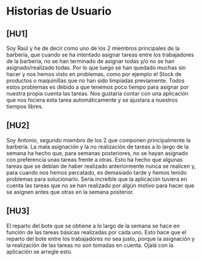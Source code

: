 # Historias de Usuario


## [HU1]

Soy Raúl y he de decir como uno de los 2 miembros principales de la barbería, que cuando se ha intentado asignar tareas entre los trabajadores de la barbería, no se han terminado de asignar todas y/o no se han asignado/realizado todas. Por lo que luego se han quedado muchas sin hacer y nos hemos visto en problemas, como por ejemplo el Stock de productos o maquinillas que no han sido limpiadas previamente. Todos estos problemas es debido a que tenemos poco tiempo para asignar por nuestra propia cuenta las tareas. Nos gustaría contar con una aplicación que nos hiciera esta tarea automáticamente y se ajustara a nuestros tiempos libres.

## [HU2]

Soy Antonio, segundo miembro de los 2 que componen principalmente la barbería. La mala asignación y la no realización de tareas a lo largo de la semana ha hecho que, para semanas posteriores, no se hayan asignado con preferencia unas tareas frente a otras. Esto ha hecho que algunas tareas que se debían de haber realizado anteriormente nunca se realicen y, para cuando nos hemos percatado, es demasiado tarde y hemos tenido problemas para solucionarlo. Sería increíble que la aplicación tuviera en cuenta las tareas que no se han realizado por algún motivo para hacer que se asignen antes que otras en la semana posterior.

## [HU3]

El reparto del bote que se obtiene a lo largo de la semana se hace en función de las tareas básicas realizadas por cada uno. Esto hace que el reparto del bote entre los trabajadores no sea justo, porque la asignación y la realización de las tareas no son tomadas en cuenta. Ojalá con la aplicación se arregle esto.

